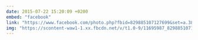 ```yaml
---
date: 2015-07-22 15:20:09 +0200
embed: "facebook"
link: "https://www.facebook.com/photo.php?fbid=829885107127699&set=a.381751091941105.1073741825.100003186531392&type=3&theater"
img: "https://scontent-waw1-1.xx.fbcdn.net/v/t1.0-9/11695987_829885107127699_5740155100276920951_n.jpg?oh=8b546d5cfafbeca58904b76df1466f1b&oe=594D643B"
---
```

